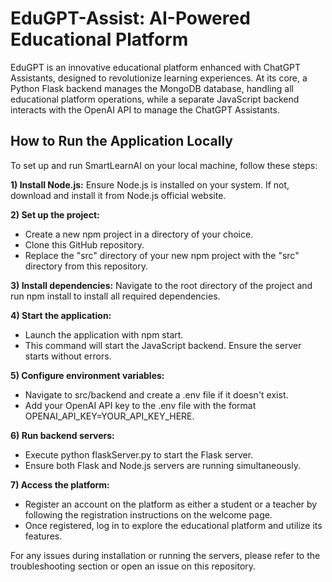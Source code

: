 # EduGPT-Assist: AI-Powered Educational Platform
EduGPT is an innovative educational platform enhanced with ChatGPT Assistants, designed to revolutionize learning experiences. At its core, a Python Flask backend manages the MongoDB database, handling all educational platform operations, while a separate JavaScript backend interacts with the OpenAI API to manage the ChatGPT Assistants.

## How to Run the Application Locally ##
To set up and run SmartLearnAI on your local machine, follow these steps:

**1) Install Node.js:** Ensure Node.js is installed on your system. If not, download and install it from Node.js official website.

**2) Set up the project:**
- Create a new npm project in a directory of your choice.
- Clone this GitHub repository.
- Replace the "src" directory of your new npm project with the "src" directory from this repository.
  
**3) Install dependencies:** Navigate to the root directory of the project and run npm install to install all required dependencies.
  
**4) Start the application:**
- Launch the application with npm start.
- This command will start the JavaScript backend. Ensure the server starts without errors.

**5) Configure environment variables:**
- Navigate to src/backend and create a .env file if it doesn't exist.
- Add your OpenAI API key to the .env file with the format OPENAI_API_KEY=YOUR_API_KEY_HERE.
  
**6) Run backend servers:**
- Execute python flaskServer.py to start the Flask server.
- Ensure both Flask and Node.js servers are running simultaneously.
  
**7) Access the platform:**
- Register an account on the platform as either a student or a teacher by following the registration instructions on the welcome page.
- Once registered, log in to explore the educational platform and utilize its features.

For any issues during installation or running the servers, please refer to the troubleshooting section or open an issue on this repository.
